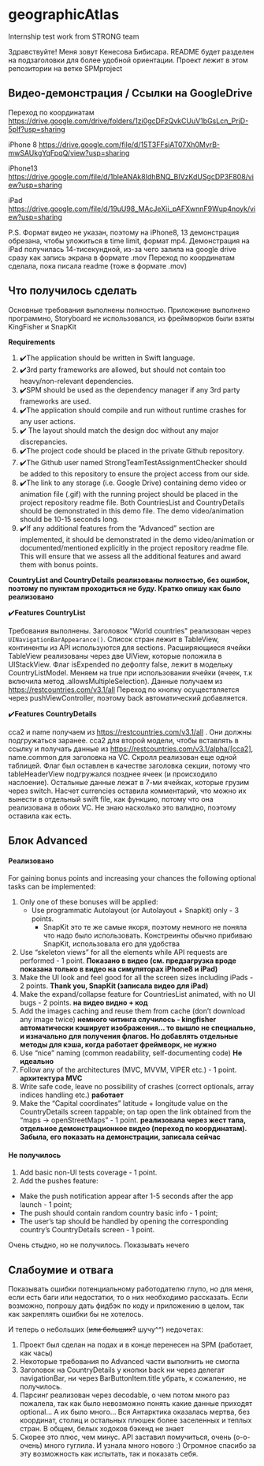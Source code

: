 # geographicAtlas
Internship test work from STRONG team

Здравствуйте! Меня зовут Кенесова Бибисара. README будет разделен на подзаголовки для более удобной ориентации. Проект лежит в этом репозитории на ветке SPMproject

## Видео-демонстрация / Ссылки на GoogleDrive

Переход по координатам
https://drive.google.com/drive/folders/1zi0gcDFzQvkCUuV1bGsLcn_PrjD-5plf?usp=sharing

iPhone 8
https://drive.google.com/file/d/15T3FFsiAT07Xh0MvrB-mwSAUkgYqFpqQ/view?usp=sharing

iPhone13 
https://drive.google.com/file/d/1bIeANAk8IdhBNQ_BIVzKdUSgcDP3F808/view?usp=sharing

iPad
https://drive.google.com/file/d/19uU98_MAcJeXii_pAFXwnnF9Wup4noyk/view?usp=sharing

P.S. Формат видео не указан, поэтому на iPhone8, 13 демонстрация обрезана, чтобы уложиться в time limit, формат mp4. Демонстрация на iPad получилась 14-тисекундной, из-за чего залила на google drive сразу как запись экрана в формате .mov
Переход по координатам сделала, пока писала readme (тоже в формате .mov)

## Что получилось сделать

Основные требования выполнены полностью. Приложение выполнено программно, Storyboard не использовался, из фреймворков были взяты KingFisher и SnapKit

**Requirements**
1. ✔️The application should be written in Swift language.
2. ✔️3rd party frameworks are allowed, but should not contain too heavy/non-relevant dependencies.
3. ✔️SPM should be used as the dependency manager if any 3rd party frameworks are used.
4. ✔️The application should compile and run without runtime crashes for any user actions.
5. ✔️ The layout should match the design doc without any major discrepancies.
6. ✔️The project code should be placed in the private Github repository.
7. ✔️The Github user named StrongTeamTestAssignmentChecker should be added to this repository to ensure the project access from our side.
8. ✔️The link to any storage (i.e. Google Drive) containing demo video or animation file (.gif) with the running project should be placed in the project repository readme file. Both CountriesList and CountryDetails should be demonstrated in this demo file. The demo video/animation should be 10-15 seconds long.
9. ✔️If any additional features from the “Advanced” section are implemented, it should be demonstrated in the demo video/animation or documented/mentioned explicitly in the project repository readme file. This will ensure that we assess all the additional features and award them with bonus points.

**CountryList and CountryDetails реализованы полностью, без ошибок, поэтому по пунктам проходиться не буду. Кратко опишу как было реализовано** 

✔️**Features CountryList**

Требования выполнены. Заголовок "World countries" реализован через `UINavigationBarAppearance()`. Список стран лежит в TableView, континенты из API используются для sections. Расширяющиеся ячейки TableView реализованы через две UIView, которые положила в UIStackView. Флаг isExpended по дефолту false, лежит в модельку CountryListModel. Меняем на true при использовании ячейки (ячеек, т.к включила метод .allowsMultipleSelection). Данные получаем из https://restcountries.com/v3.1/all 
Переход по кнопку осуществляется через pushViewController, поэтому back автоматический добавляется. 

✔️**Features CountryDetails**

cca2 и name получаем из https://restcountries.com/v3.1/all .
Они должны подгружаться заранее. cca2 для второй модели, чтобы вставлять в ссылку и получать данные из https://restcountries.com/v3.1/alpha/[cca2], name.common для заголовка на VC. Скролл реализован еще одной таблицей. Флаг был оставлен в качестве заголовка секции, потому что tableHeaderView подгружался позднее ячеек (и происходило наслоение). Остальные данные лежат в 7-ми ячейках, которые грузим через switch. Насчет currencies оставила комментарий, что можно их вынести в отдельный swift file, как функцию, потому что она реализована в обоих VC. Не знаю насколько это валидно, поэтому оставила как есть.

## Блок Advanced 

#### Реализовано
For gaining bonus points and increasing your chances the following optional tasks can be implemented:
1. Only one of these bonuses will be applied: 
    - Use programmatic Autolayout (or Autolayout + Snapkit) only - 3 points.
      - SnapKit это те же самые якоря, поэтому немного не поняла что надо было использовать. Констреинты обычно прибиваю SnapKit, использовала его для удобства
2. Use “skeleton views” for all the elements while API requests are performed - 1 point. **Показано в видео (см. предзагрузка вроде показана только в видео на симуляторах iPhone8 и iPad)**
3. Make the UI look and feel good for all the screen sizes including iPads - 2 points. **Thank you, SnapKit (записала видео для iPad)**
4. Make the expand/collapse feature for CountriesList animated, with no UI bugs - 2 points. **на видео видно + код**
5. Add the images caching and reuse them from cache (don’t download any image twice) **немного читинга случилось - kingfisher автоматически кэширует изображения... то вышло не специально, и изначально для получения флагов. Но добавлять отдельные методы для кэша, когда работает фреймворк, не нужно**
6. Use “nice” naming (common readability, self-documenting code) **Не идеально**
7. Follow any of the architectures (MVC, MVVM, VIPER etc.) - 1 point. **архитектура MVC**
8. Write safe code, leave no possibility of crashes (correct optionals, array indices handling etc.) **работает**
9. Make the “Capital coordinates” latitude + longitude value on the CountryDetails screen tappable; on tap open the link obtained from the “maps → openStreetMaps” - 1 point. **реализовала через жест тапа, отдельное демонстрационное видео (переход по координатам). Забыла, его показать на демонстрации, записала сейчас**

#### Не получилось
1. Add basic non-UI tests coverage - 1 point.
2. Add the pushes feature:
  - Make the push notification appear after 1-5 seconds after the app launch - 1 point;
  - The push should contain random country basic info - 1 point; 
  - The user’s tap should be handled by opening the corresponding country’s CountryDetails screen - 1 point.

Очень стыдно, но не получилось. Показывать нечего

## Слабоумие и отвага
Показывать ошибки потенциальному работодателю глупо, но для меня, если есть баги или недостатки, то о них необходимо рассказать. Если возможно, попрошу дать фидбэк по коду и приложению в целом, так как закреплять ошибки бы не хотелось.

И теперь о небольших (~~или больших?~~ шучу^^) недочетах:
1. Проект был сделан на подах и в конце перенесен на SPM (работает, как часы)
2. Некоторые требования по Advanced части выполнить не смогла
3. Заголовок на CountryDetails у кнопки back ни через делегат navigationBar, ни через BarButtonItem.title убрать, к сожалению, не получилось. 
4. Парсинг реализован через decodable, о чем потом много раз пожалела, так как было невозможно понять какие данные приходят optional... А их было много... Вся Антарктика оказалась мертва, без координат, столиц и остальных плюшек более заселенных и теплых стран. В общем, белых ходоков бэкенд не знает  
5. Скорее это плюс, чем минус. API заставил помучиться, очень (о-о-очень) много гуглила. И узнала много нового :) Огромное спасибо за эту возможность как испытать, так и показать себя.



